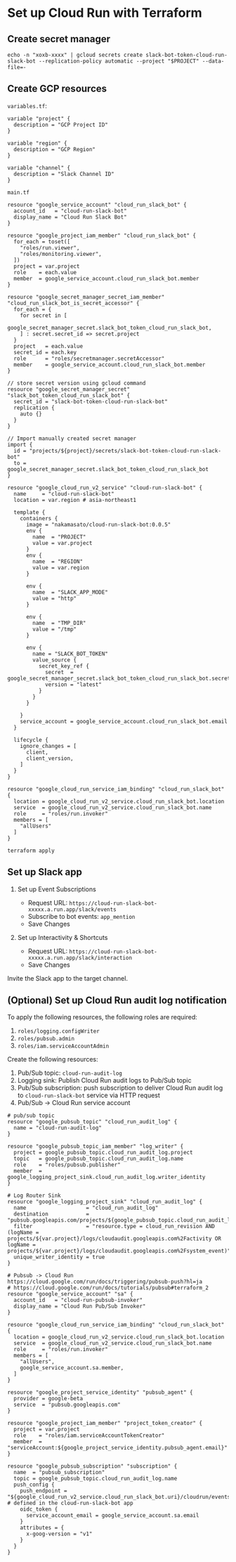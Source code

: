 # Set up Cloud Run with Terraform

## Create secret manager

```
echo -n "xoxb-xxxx" | gcloud secrets create slack-bot-token-cloud-run-slack-bot --replication-policy automatic --project "$PROJECT" --data-file=-
```

## Create GCP resources

`variables.tf`:

```hcl
variable "project" {
  description = "GCP Project ID"
}

variable "region" {
  description = "GCP Region"
}

variable "channel" {
  description = "Slack Channel ID"
}
```

`main.tf`

```hcl
resource "google_service_account" "cloud_run_slack_bot" {
  account_id   = "cloud-run-slack-bot"
  display_name = "Cloud Run Slack Bot"
}

resource "google_project_iam_member" "cloud_run_slack_bot" {
  for_each = toset([
    "roles/run.viewer",
    "roles/monitoring.viewer",
  ])
  project = var.project
  role    = each.value
  member  = google_service_account.cloud_run_slack_bot.member
}

resource "google_secret_manager_secret_iam_member" "cloud_run_slack_bot_is_secret_accessor" {
  for_each = {
    for secret in [
      google_secret_manager_secret.slack_bot_token_cloud_run_slack_bot,
    ] : secret.secret_id => secret.project
  }
  project   = each.value
  secret_id = each.key
  role      = "roles/secretmanager.secretAccessor"
  member    = google_service_account.cloud_run_slack_bot.member
}

// store secret version using gcloud command
resource "google_secret_manager_secret" "slack_bot_token_cloud_run_slack_bot" {
  secret_id = "slack-bot-token-cloud-run-slack-bot"
  replication {
    auto {}
  }
}

// Import manually created secret manager
import {
  id = "projects/${project}/secrets/slack-bot-token-cloud-run-slack-bot"
  to = google_secret_manager_secret.slack_bot_token_cloud_run_slack_bot
}

resource "google_cloud_run_v2_service" "cloud-run-slack-bot" {
  name     = "cloud-run-slack-bot"
  location = var.region # asia-northeast1

  template {
    containers {
      image = "nakamasato/cloud-run-slack-bot:0.0.5"
      env {
        name  = "PROJECT"
        value = var.project
      }
      env {
        name  = "REGION"
        value = var.region
      }

      env {
        name  = "SLACK_APP_MODE"
        value = "http"
      }

      env {
        name  = "TMP_DIR"
        value = "/tmp"
      }

      env {
        name = "SLACK_BOT_TOKEN"
        value_source {
          secret_key_ref {
            secret  = google_secret_manager_secret.slack_bot_token_cloud_run_slack_bot.secret_id
            version = "latest"
          }
        }
      }

    }
    service_account = google_service_account.cloud_run_slack_bot.email
  }

  lifecycle {
    ignore_changes = [
      client,
      client_version,
    ]
  }
}

resource "google_cloud_run_service_iam_binding" "cloud_run_slack_bot" {
  location = google_cloud_run_v2_service.cloud_run_slack_bot.location
  service  = google_cloud_run_v2_service.cloud_run_slack_bot.name
  role     = "roles/run.invoker"
  members = [
    "allUsers"
  ]
}
```

```
terraform apply
```

## Set up Slack app

1. Set up Event Subscriptions

    - Request URL: `https://cloud-run-slack-bot-xxxxx.a.run.app/slack/events`
    - Subscribe to bot events: `app_mention`
    - Save Changes
1. Set up Interactivity & Shortcuts

    - Request URL: `https://cloud-run-slack-bot-xxxxx.a.run.app/slack/interaction`
    - Save Changes

Invite the Slack app to the target channel.


## (Optional) Set up Cloud Run audit log notification

To apply the following resources, the following roles are required:
1. `roles/logging.configWriter`
1. `roles/pubsub.admin`
1. `roles/iam.serviceAccountAdmin`

Create the following resources:

1. Pub/Sub topic: `cloud-run-audit-log`
1. Logging sink: Publish Cloud Run audit logs to Pub/Sub topic
1. Pub/Sub subscription: push subscription to deliver Cloud Run audit log to `cloud-run-slack-bot` service via HTTP request
1. Pub/Sub -> Cloud Run service account


```hcl
# pub/sub topic
resource "google_pubsub_topic" "cloud_run_audit_log" {
  name = "cloud-run-audit-log"
}

resource "google_pubsub_topic_iam_member" "log_writer" {
  project = google_pubsub_topic.cloud_run_audit_log.project
  topic   = google_pubsub_topic.cloud_run_audit_log.name
  role    = "roles/pubsub.publisher"
  member  = google_logging_project_sink.cloud_run_audit_log.writer_identity
}

# Log Router Sink
resource "google_logging_project_sink" "cloud_run_audit_log" {
  name                   = "cloud_run_audit_log"
  destination            = "pubsub.googleapis.com/projects/${google_pubsub_topic.cloud_run_audit_log.project}/topics/${google_pubsub_topic.cloud_run_audit_log.name}"
  filter                 = "resource.type = cloud_run_revision AND (logName = projects/${var.project}/logs/cloudaudit.googleapis.com%2Factivity OR logName = projects/${var.project}/logs/cloudaudit.googleapis.com%2Fsystem_event)"
  unique_writer_identity = true
}

# Pubsub -> Cloud Run https://cloud.google.com/run/docs/triggering/pubsub-push?hl=ja
# https://cloud.google.com/run/docs/tutorials/pubsub#terraform_2
resource "google_service_account" "sa" {
  account_id   = "cloud-run-pubsub-invoker"
  display_name = "Cloud Run Pub/Sub Invoker"
}

resource "google_cloud_run_service_iam_binding" "cloud_run_slack_bot" {
  location = google_cloud_run_v2_service.cloud_run_slack_bot.location
  service  = google_cloud_run_v2_service.cloud_run_slack_bot.name
  role     = "roles/run.invoker"
  members = [
    "allUsers",
    google_service_account.sa.member,
  ]
}

resource "google_project_service_identity" "pubsub_agent" {
  provider = google-beta
  service  = "pubsub.googleapis.com"
}

resource "google_project_iam_member" "project_token_creator" {
  project = var.project
  role    = "roles/iam.serviceAccountTokenCreator"
  member  = "serviceAccount:${google_project_service_identity.pubsub_agent.email}"
}

resource "google_pubsub_subscription" "subscription" {
  name  = "pubsub_subscription"
  topic = google_pubsub_topic.cloud_run_audit_log.name
  push_config {
    push_endpoint = "${google_cloud_run_v2_service.cloud_run_slack_bot.uri}/cloudrun/events" # defined in the cloud-run-slack-bot app
    oidc_token {
      service_account_email = google_service_account.sa.email
    }
    attributes = {
      x-goog-version = "v1"
    }
  }
}
```
